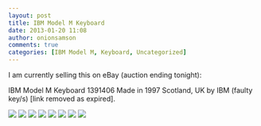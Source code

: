 ```yaml
---
layout: post
title: IBM Model M Keyboard
date: 2013-01-20 11:08
author: onionsamson
comments: true
categories: [IBM Model M, Keyboard, Uncategorized]
---
```

<p class="" style="white-space:pre-wrap;">I am currently selling this on eBay (auction ending tonight):</p><p class="" style="white-space:pre-wrap;">IBM Model M Keyboard 1391406 Made in 1997 Scotland, UK by IBM (faulty key/s) [link removed as expired].</p><p class="" style="white-space:pre-wrap;"></p>

<div class="image-gallery-wrapper">

  
   <img src="http://onionsamson.files.wordpress.com/2013/01/25683-img_1147.jpg" />
  

  
   <img src="http://onionsamson.files.wordpress.com/2013/01/abc68-img_1148.jpg" />
  

  
   <img src="http://onionsamson.files.wordpress.com/2013/01/715ba-img_1149.jpg" />
  

  
   <img src="http://onionsamson.files.wordpress.com/2013/01/1fcbc-img_1150.jpg" />
  

  
   <img src="http://onionsamson.files.wordpress.com/2013/01/2ca6f-img_1151.jpg" />
  

  
   <img src="http://onionsamson.files.wordpress.com/2013/01/7df7b-img_1152.jpg" />
  

  
   <img src="http://onionsamson.files.wordpress.com/2013/01/35b40-img_1153.jpg" />
  

  
   <img src="http://onionsamson.files.wordpress.com/2013/01/782bc-img_1154.jpg" />
  

</div>
